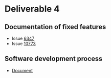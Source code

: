 # Deliverable 4

## Documentation of fixed features

- Issue [6347](https://github.com/CSCD01/team_22-project/blob/Documentaion_process/doc/deliverable4/Documentation_6347.md)
- Issue [10773](https://github.com/CSCD01/team_22-project/blob/Documentaion_process/doc/deliverable4/Documentaion_10773.md)

## Software development process

- [Document](./Software_process.md)
